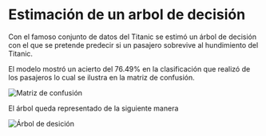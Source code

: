 # Estimación de un arbol de decisión

Con el famoso conjunto de datos del Titanic se estimó un árbol de decisión con el que se pretende predecir si un pasajero sobrevive al hundimiento del Titanic.

El modelo mostró un acierto del 76.49% en la clasificación que realizó de los pasajeros lo cual se ilustra en la matriz de confusión.

![Matriz de confusión](https://github.com/jorgeorenos/Arbol_de_decision/blob/main/Matriz%20de%20confusi%C3%B3n.png)

El árbol queda representado de la siguiente manera

![Árbol de desición](https://github.com/jorgeorenos/Arbol_de_decision/blob/main/%C3%A1rbol.png)
